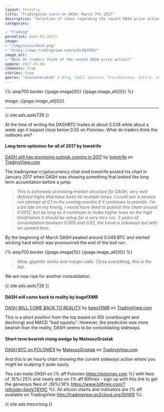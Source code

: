 ```yaml
---
layout: forestry
title: "TradingView users on DASH: March 7th 2017"
description: "Selection of ideas regarding the recent DASH price action."
categories:

- "trading"
permalink: dash-03-2017/
image:
- "/img/coins/dash.png"
- "https://www.tradingview.com/x/Hc2N2FE0/"
image_alt:
- "What do traders think of the recent DASH price action?"
update: 2017-03-08
comments: true
stories: true
genres: "UserGenerated" # Blog, OpEd, Opinion, PressRelease, Satire, and UserGenerated
---
```


<script type="text/javascript" src="https://s3.amazonaws.com/tradingview/tv.js"></script>


{% amp700 border {{page.image[0]}} {{page.image_alt[0]}} %}

_Image: {{page.image_alt[0]}}_

________________________

{{ site.ads.aads728 }}

At the time of writing the DASHBTC trades at about 0.038 while about a week ago it topped close below 0.05 on Poloniex. What do traders think the outlooks are?

#### Long term optimism for all of 2017 by lowstrife

<!-- TradingView Chart BEGIN -->
<script type="text/javascript">
var tradingview_embed_options = {};
tradingview_embed_options.width = '750';
tradingview_embed_options.height = '385';
tradingview_embed_options.chart = 'B0AH2eWl';
new TradingView.chart(tradingview_embed_options);
</script>
<p><a href="https://www.tradingview.com/chart/DASHBTC/B0AH2eWl-DASH-still-has-promising-outlook-coming-in-2017/">DASH still has promising outlook coming in 2017</a> by <a href="https://www.tradingview.com/u/lowstrife/">lowstrife</a> on <a href="http://tradingview.go2cloud.org/SHW9">TradingView.com</a></p>
<!-- TradingView Chart END -->

The tradingview cryptocurrency chat mod lowstrife posted his chart in January 2017 when DASH was showing something that looked like long term accumilation before a jump.

> *This is extremely promising market structure for DASH, very well defined highs that have been hit multiple times. I could see a serious run attempt at 0.1 in the coming months if it continues to provide. I'm a bit late on my timing, I would have liked to publish this chart around 0.0012, but as long as it continues to make higher lows on the high timeframes it should be setup for a very nice run. 3 years of consolidation bewteen 0.005 and 0.03, the trend is sideways but with an upward bias.*

By the beginning of March DASH peaked around 0.048 BTC and started wicking hard which was pronounced the end of the bull run:

{% amp700 border {{page.image[1]}} {{page.image_alt[0]}} %}

> *Wow, gigantic wicks and margin calls. Close everything, this is the top.*

We are now ripe for another consolidation.

{{ site.ads.aads728 }}

#### DASH will come back to reality by bagofXMR

<!-- TradingView Chart BEGIN -->
<script type="text/javascript">
var tradingview_embed_options = {};
tradingview_embed_options.width = '750';
tradingview_embed_options.height = '385';
tradingview_embed_options.chart = 'ijMvaxAY';
new TradingView.chart(tradingview_embed_options);
</script>
<p><a href="https://www.tradingview.com/chart/DASHBTC/ijMvaxAY-DASH-WILL-COME-BACK-TO-REALITY/">DASH WILL COME BACK TO REALITY</a> by <a href="https://www.tradingview.com/u/bagofXMR/">bagofXMR</a> on <a href="http://tradingview.go2cloud.org/SHW9">TradingView.com</a></p>
<!-- TradingView Chart END -->

This is a short position from the top based on RSI (overbought and declining) and MACD "bad squishy". However, the prediction was more bearish than the reality, DASH seems to be consolidating sideways.

#### Short term bearish rising wedge by MateuszGrzelak

<!-- TradingView Chart BEGIN -->
<script type="text/javascript">
var tradingview_embed_options = {};
tradingview_embed_options.width = '750';
tradingview_embed_options.height = '380';
tradingview_embed_options.chart = 'YPhmb4oO';
new TradingView.chart(tradingview_embed_options);
</script>
<p><a href="https://www.tradingview.com/chart/DASHBTC/YPhmb4oO-DASH-BTC-on-POLONIEX/">DASH BTC on POLONIEX</a> by <a href="https://www.tradingview.com/u/MateuszGrzelak/">MateuszGrzelak</a> on <a href="http://tradingview.go2cloud.org/SHW9">TradingView.com</a></p>
<!-- TradingView Chart END -->

And this is an hourly chart showing the current sideways action where you might be scalping it quite easily.

You can trade DASH on {% aff Poloniex https://poloniex.com %} with fees of .15%/.25% and newly also on {% aff Bitfinex - sign up with this link to get the generous fees of .09%/.18% https://www.bitfinex.com/?refcode=5egV78YtlC %}. All altcoin charts and indicators are {% aff available on TradingView http://tradingview.go2cloud.org/SHW9 %}.

{{ site.ads.trezorlong }}


&nbsp;
